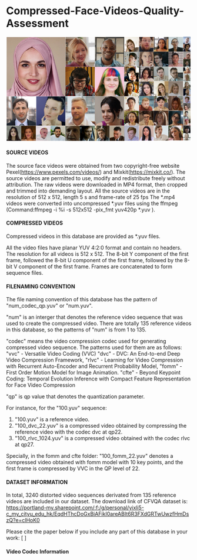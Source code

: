 # Compressed-Face-Videos-Quality-Assessment
<img src = "figures/dataset-ref2.pdf" width ="1000px">

#### SOURCE VIDEOS

The source face videos were obtained from two copyright-free website Pexel(https://www.pexels.com/videos/) and Mixkit(https://mixkit.co/).
The source videos are permitted to use, modify and redistribute freely without attribution.
The raw videos were downloaded in MP4 format, then cropped and trimmed into demanding layout.
All the source videos are in the resolution of 512 x 512, length 5 s and frame-rate of 25 fps
The *.mp4 videos were converted into uncompressed *.yuv files using the ffmpeg (Command:ffmpeg -i %i -s 512x512 -pix_fmt yuv420p *.yuv ).

#### COMPRESSED VIDEOS

Compressed videos in this database are provided as *.yuv files.

All the video files have planar YUV 4:2:0 format and contain no headers.
The resolution for all videos is 512 x 512. The 8-bit Y component of the first frame, followed the 8-bit U component 
of the first frame, followed by the 8-bit V component of the first frame. 
Frames are concatenated to form sequence files.


#### FILENAMING CONVENTION

The file naming convention of this database has the pattern of "num_codec_qp.yuv" or "num.yuv".

"num" is an interger that denotes the reference video sequence that was used to create the compressed video.
There are totally 135 reference videos in this database, so the patterns of "num" is from 1 to 135.

"codec" means the video compression codec used for generating compressed video sequence. The patterns used for them are as follows:
	"vvc"  - Versatile Video Coding (VVC)
	"dvc"  - DVC: An End-to-end Deep Video Compression Framework,
	"rlvc" - Learning for Video Compression with Recurrent Auto-Encoder and Recurrent Probability Model,
	"fomm" - First Order Motion Model for Image Animation.
	"cfte" - Beyond Keypoint Coding: Temporal Evolution Inference with Compact Feature Representation for Face Video Compression

"qp" is qp value that denotes the quantization parameter.

For instance, for the "100.yuv" sequence:

1. "100.yuv" is a reference video.
2. "100_dvc_22.yuv" is a compressed video obtained by compressing the reference video with the codec dvc at qp22.
3. "100_rlvc_1024.yuv" is a compressed video obtained with the codec rlvc at qp27.

Specially, in the fomm and cfte folder:
"100_fomm_22.yuv" denotes a compressed video obtained with fomm model with 10 key points, and the first frame is compressed by VVC in the QP level of 22.

#### DATASET INFORMATION

In total, 3240 distorted video sequences derivated from 135 reference videos are included in our dataset. 
The download link of CFVQA dataset is: https://portland-my.sharepoint.com/:f:/g/personal/yixli5-c_my_cityu_edu_hk/EqdHThcDoGxBiAFikI0areABIt6R3FXdGRTwUwzfHmDszQ?e=clHoK0


Please cite the paper below if you include any part of this database in your work:
[
]

#### Video Codec Information

